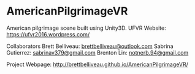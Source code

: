 # AmericanPilgrimageVR
American pilgrimage scene built using Unity3D.
UFVR Website: https://ufvr2016.wordpress.com/

Collaborators
Brett Belliveau: brettbelliveau@outlook.com
Sabrina Gutierrez: sabrinav379@gmail.com
Brenton Lin: notnerb.94@gmail.com

Project Webpage: http://brettbelliveau.github.io/AmericanPilgrimageVR/

